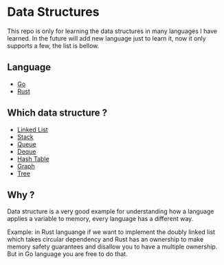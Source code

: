 # Data Structures
This repo is only for learning the data structures in many languages I have learned. In the future will add new language just to learn it, now it only supports a few, the list is bellow.

## Language
- [Go](https://github.com/ivandzf/data-structures/tree/main/go)
- [Rust](https://github.com/ivandzf/data-structures/tree/main/rust/src/bin)

## Which data structure ?
- [Linked List](https://en.wikipedia.org/wiki/Linked_list)
- [Stack](https://en.wikipedia.org/wiki/Stack_(abstract_data_type))
- [Queue](https://en.wikipedia.org/wiki/Queue_(abstract_data_type))
- [Deque](https://en.wikipedia.org/wiki/Double-ended_queue)
- [Hash Table](https://en.wikipedia.org/wiki/Hash_table)
- [Graph](https://en.wikipedia.org/wiki/Graph_(abstract_data_type))
- [Tree](https://en.wikipedia.org/wiki/Tree_(data_structure))

## Why ?
Data structure is a very good example for understanding how a language applies a variable to memory, every language has a different way.

Example: in Rust languange if we want to implement the doubly linked list which takes circular dependency and Rust has an ownership to make memory safety guarantees and disallow you to have a multiple ownership. But in Go language you are free to do that. 
